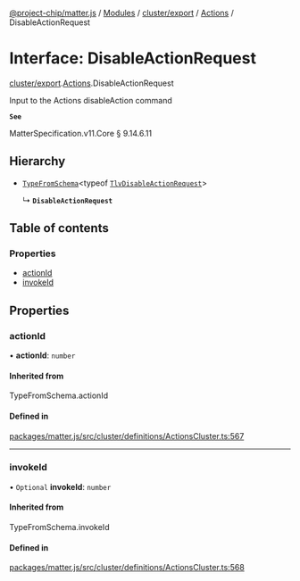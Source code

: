 [@project-chip/matter.js](../README.md) / [Modules](../modules.md) / [cluster/export](../modules/cluster_export.md) / [Actions](../modules/cluster_export.Actions.md) / DisableActionRequest

# Interface: DisableActionRequest

[cluster/export](../modules/cluster_export.md).[Actions](../modules/cluster_export.Actions.md).DisableActionRequest

Input to the Actions disableAction command

**`See`**

MatterSpecification.v11.Core § 9.14.6.11

## Hierarchy

- [`TypeFromSchema`](../modules/tlv_export.md#typefromschema)\<typeof [`TlvDisableActionRequest`](../modules/cluster_export.Actions.md#tlvdisableactionrequest)\>

  ↳ **`DisableActionRequest`**

## Table of contents

### Properties

- [actionId](cluster_export.Actions.DisableActionRequest.md#actionid)
- [invokeId](cluster_export.Actions.DisableActionRequest.md#invokeid)

## Properties

### actionId

• **actionId**: `number`

#### Inherited from

TypeFromSchema.actionId

#### Defined in

[packages/matter.js/src/cluster/definitions/ActionsCluster.ts:567](https://github.com/project-chip/matter.js/blob/6d3b6a5d957d88a9231d6ecab4bb41f8133112be/packages/matter.js/src/cluster/definitions/ActionsCluster.ts#L567)

___

### invokeId

• `Optional` **invokeId**: `number`

#### Inherited from

TypeFromSchema.invokeId

#### Defined in

[packages/matter.js/src/cluster/definitions/ActionsCluster.ts:568](https://github.com/project-chip/matter.js/blob/6d3b6a5d957d88a9231d6ecab4bb41f8133112be/packages/matter.js/src/cluster/definitions/ActionsCluster.ts#L568)
